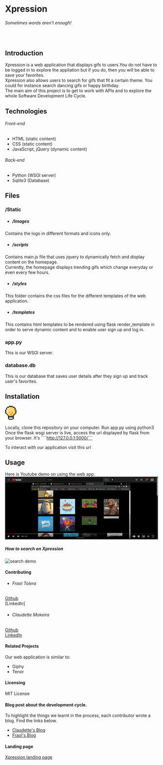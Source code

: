 # Xpression

###### Sometimes words aren't enough!
<br>

## Introduction

Xpression is a web application that displays gifs to users.You do not have to be logged in to explore the appliation but if you do, then you will be able to save your favorites.<br>
Xpression also allows users to search for gifs that fit a certain theme. You could for instance search dancing gifs or happy birthday. <br>
The main aim of this project is to get to work with APIs and to explore the whole Software Development Life Cycle.

## Technologies
###### Front-end
- HTML (static content)
- CSS (static content)
- JavaScript, jQuery (dynamic content)
###### Back-end
- Python (WSGI server)
- Sqlite3 (Database)

## Files
### /Static
- ##### /Images
Contains the logo in different formats and icons only.
- ##### /scripts
Contains main.js file that uses jquery to dynamically fetch and display content on the homepage.<br>
Currently, the homepage displays trending gifs which change everyday or even every few hours.
- ##### /styles
This folder contains the css files for the different templates of the web application.
- ##### /templates
This contains html templates to be rendered using flask render_template in order to serve dynamic content and to enable user sign up and log in.

### app.py
This is our WSGI server. 

### database.db
This is our database that saves user details after they sign up and track user's favorites.

## Installation
<img src="static\Images\light.png"/>

Locally, clone this repository on your computer.
Run app.py using python3
Once the flask wsgi server is live, access the url displayed by flask from your browser. It's ````http://127.0.0.1:5000/```

To interact with our application visit this url

## Usage
Here is Youtube demo on using the web app.
[<img src="\static\Images\Youtube_screenshot.png"/>](https://www.youtube.com/watch?v=MgIZWGZnXgE)

##### How to search on Xpression
<img src="static\Images\Xpression -search_demo_Trimmed.gif" alt="search demo">

#### Contributing
- ###### Fraol Tolera
[Github](https://github.com/Fraol123) <br>
[LinkedIn]

- ###### Claudette Mokeira
[Github](https://github.com/keira-claudette) <br>
[LinkedIn](https://www.linkedin.com/in/claudette-mokeira/)


#### Related Projects
Our web application is similar to:
- Giphy
- Tenor

#### Licensing
MIT License

#### Blog post about the development cycle.
To highlight the things we learnt in the process, each contributor wrote a blog. Find the links below.
- [Claudette's Blog]()
- [Fraol's Blog]()

#### Landing page
[Xpression landing page](https://claudettekeira.wixsite.com/xpression-landing)

